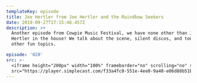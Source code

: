 ```yaml
---
templateKey: episode
title: Joe Hertler from Joe Hertler and the Raindbow Seekers
date: 2019-09-27T17:15:48.457Z
description: >+
  Another episode from Cowpie Music Festival, we have none other than Joe
  Hertler in the house! We talk about the scene, silent discos, and tons of
  other fun topics.  

episode: '020'
src: >-
  <iframe height="200px" width="100%" frameborder="no" scrolling="no" seamless
  src="https://player.simplecast.com/f33a4fc0-551e-4ee0-9a40-e06d88b51b72?dark=false"></iframe>
---
```



